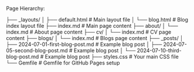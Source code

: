 Page Hierarchy:

├── _layouts/
│   ├── default.html        # Main layout file
│   └── blog.html           # Blog index layout file
├── index.md                # Main page content
├── about/
│   └── index.md            # About page content
├── cv/
│   └── index.md            # CV page content
├── blogs/
│   └── index.md            # Blogs page content
├── _posts/
│   ├── 2024-07-01-first-blog-post.md   # Example blog post
│   ├── 2024-07-05-second-blog-post.md  # Example blog post
│   └── 2024-07-10-third-blog-post.md   # Example blog post
├── styles.css              # Your main CSS file
└── Gemfile                 # Gemfile for GitHub Pages setup